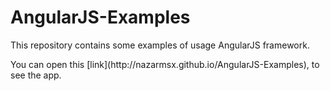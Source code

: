 <h1> AngularJS-Examples </h1>
<p>This repository contains some examples of usage AngularJS framework. </p>
 You can open this [link](http://nazarmsx.github.io/AngularJS-Examples), to see the app.  
